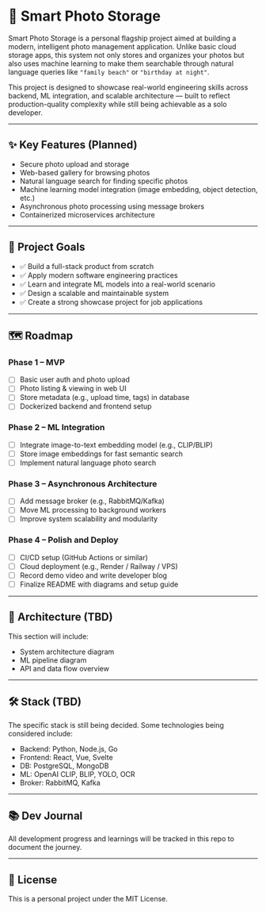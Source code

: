 # 📸 Smart Photo Storage

Smart Photo Storage is a personal flagship project aimed at building a modern, intelligent photo management application. Unlike basic cloud storage apps, this system not only stores and organizes your photos but also uses machine learning to make them searchable through natural language queries like `"family beach"` or `"birthday at night"`.

This project is designed to showcase real-world engineering skills across backend, ML integration, and scalable architecture — built to reflect production-quality complexity while still being achievable as a solo developer.

---

## ✨ Key Features (Planned)

- Secure photo upload and storage
- Web-based gallery for browsing photos
- Natural language search for finding specific photos
- Machine learning model integration (image embedding, object detection, etc.)
- Asynchronous photo processing using message brokers
- Containerized microservices architecture

---

## 📌 Project Goals

- ✅ Build a full-stack product from scratch
- ✅ Apply modern software engineering practices
- ✅ Learn and integrate ML models into a real-world scenario
- ✅ Design a scalable and maintainable system
- ✅ Create a strong showcase project for job applications

---

## 🗺️ Roadmap

### Phase 1 – MVP
- [ ] Basic user auth and photo upload
- [ ] Photo listing & viewing in web UI
- [ ] Store metadata (e.g., upload time, tags) in database
- [ ] Dockerized backend and frontend setup

### Phase 2 – ML Integration
- [ ] Integrate image-to-text embedding model (e.g., CLIP/BLIP)
- [ ] Store image embeddings for fast semantic search
- [ ] Implement natural language photo search

### Phase 3 – Asynchronous Architecture
- [ ] Add message broker (e.g., RabbitMQ/Kafka)
- [ ] Move ML processing to background workers
- [ ] Improve system scalability and modularity

### Phase 4 – Polish and Deploy
- [ ] CI/CD setup (GitHub Actions or similar)
- [ ] Cloud deployment (e.g., Render / Railway / VPS)
- [ ] Record demo video and write developer blog
- [ ] Finalize README with diagrams and setup guide

---

## 🧱 Architecture (TBD)

This section will include:
- System architecture diagram
- ML pipeline diagram
- API and data flow overview

---

## 🛠️ Stack (TBD)

The specific stack is still being decided. Some technologies being considered include:
- Backend: Python, Node.js, Go
- Frontend: React, Vue, Svelte
- DB: PostgreSQL, MongoDB
- ML: OpenAI CLIP, BLIP, YOLO, OCR
- Broker: RabbitMQ, Kafka

---

## 📚 Dev Journal

All development progress and learnings will be tracked in this repo to document the journey.

---

## 📎 License

This is a personal project under the MIT License.
